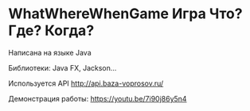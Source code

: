 # WhatWhereWhenGame Игра Что? Где? Когда?
Написана на языке Java

Библиотеки: Java FX, Jackson...

Используется API http://api.baza-voprosov.ru/


Демонстрация работы: https://youtu.be/7i90j86y5n4
